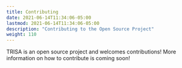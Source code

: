 ```yaml
---
title: Contributing
date: 2021-06-14T11:34:06-05:00
lastmod: 2021-06-14T11:34:06-05:00
description: "Contributing to the Open Source Project"
weight: 110
---
```


TRISA is an open source project and welcomes contributions! More information on how to contribute is coming soon!

